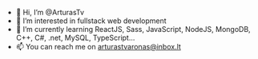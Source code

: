 - 👋 Hi, I’m @ArturasTv
- 👀 I’m interested in fullstack web development
- 🌱 I’m currently learning ReactJS, Sass, JavaScript, NodeJS, MongoDB, C++, C#, .net, MySQL, TypeScript...
- 📫 You can reach me on arturastvaronas@inbox.lt
